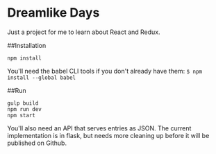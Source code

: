 # Dreamlike Days
Just a project for me to learn about React and Redux.

##Installation
```
npm install
```
You'll need the babel CLI tools if you don't already have them:
`$ npm install --global babel`

##Run
```
gulp build
npm run dev
npm start
```

You'll also need an API that serves entries as JSON. The current implementation
is in flask, but needs more cleaning up before it will be published on Github.
